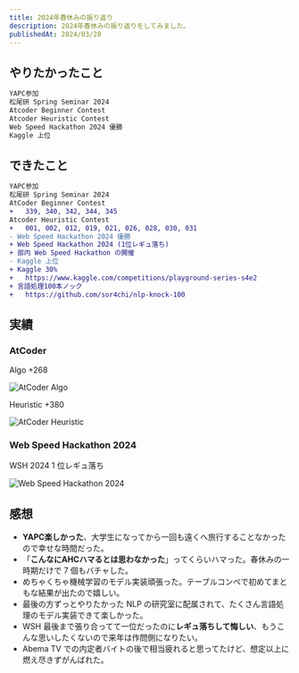 ```yaml
---
title: 2024年春休みの振り返り
description: 2024年春休みの振り返りをしてみました。
publishedAt: 2024/03/28
---
```


## やりたかったこと

```txt
YAPC参加
松尾研 Spring Seminar 2024
Atcoder Beginner Contest
Atcoder Heuristic Contest
Web Speed Hackathon 2024 優勝
Kaggle 上位
```

## できたこと

```diff
YAPC参加
松尾研 Spring Seminar 2024
AtCoder Beginner Contest
+   339, 340, 342, 344, 345
Atcoder Heuristic Contest
+   001, 002, 012, 019, 021, 026, 028, 030, 031
- Web Speed Hackathon 2024 優勝
+ Web Speed Hackathon 2024 (1位レギュ落ち)
+ 部内 Web Speed Hackathon の開催
- Kaggle 上位
+ Kaggle 30%
+   https://www.kaggle.com/competitions/playground-series-s4e2
+ 言語処理100本ノック
+   https://github.com/sor4chi/nlp-knock-100
```

## 実績

### AtCoder

Algo +268

![AtCoder Algo](/assets/blogs/look-back-on-2024-spring-vacation/atcoder-algo.webp)

Heuristic +380

![AtCoder Heuristic](/assets/blogs/look-back-on-2024-spring-vacation/atcoder-heu.webp)

### Web Speed Hackathon 2024

WSH 2024 1 位レギュ落ち

![Web Speed Hackathon 2024](/assets/blogs/look-back-on-2024-spring-vacation/wsh-2024.webp)

## 感想

- **YAPC楽しかった**、大学生になってから一回も遠くへ旅行することなかったので幸せな時間だった。
- 「**こんなにAHCハマるとは思わなかった**」ってくらいハマった。春休みの一時期だけで 7 個もバチャした。
- めちゃくちゃ機械学習のモデル実装頑張った。テーブルコンペで初めてまともな結果が出たので嬉しい。
- 最後の方ずっとやりたかった NLP の研究室に配属されて、たくさん言語処理のモデル実装できて楽しかった。
- WSH 最後まで張り合ってて一位だったのに**レギュ落ちして悔しい**、もうこんな思いしたくないので来年は作問側になりたい。
- Abema TV での内定者バイトの後で相当疲れると思ってたけど、想定以上に燃え尽きずがんばれた。
